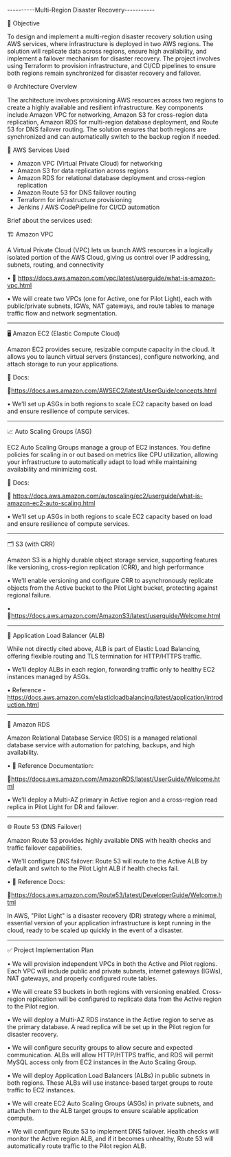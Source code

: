 ----------Multi-Region Disaster Recovery-----------

📌 Objective

To design and implement a multi-region disaster recovery solution using AWS services, where infrastructure is deployed in two AWS regions. The solution will replicate data across regions, ensure high availability, and implement a failover mechanism for disaster recovery. The project involves using Terraform to provision infrastructure, and CI/CD pipelines to ensure both regions remain synchronized for disaster recovery and failover.

🌐 Architecture Overview

The architecture involves provisioning AWS resources across two regions to create a highly available and resilient infrastructure. Key components include Amazon VPC for networking, Amazon S3 for cross-region data replication, Amazon RDS for multi-region database deployment, and Route 53 for DNS failover routing. The solution ensures that both regions are synchronized and can automatically switch to the backup region if needed.

🧩 AWS Services Used

- Amazon VPC (Virtual Private Cloud) for networking
- Amazon S3 for data replication across regions
- Amazon RDS for relational database deployment and cross-region replication
- Amazon Route 53 for DNS failover routing
- Terraform for infrastructure provisioning
- Jenkins / AWS CodePipeline for CI/CD automation
 
Brief about the services used:

🏗️ Amazon VPC

A Virtual Private Cloud (VPC) lets us launch AWS resources in a logically isolated portion of the AWS Cloud, giving us control over IP addressing, subnets, routing, and connectivity 

•	🔗 https://docs.aws.amazon.com/vpc/latest/userguide/what-is-amazon-vpc.html

•	We will create two VPCs (one for Active, one for Pilot Light), each with public/private subnets, IGWs, NAT gateways, and route tables to manage traffic flow and network segmentation.
________________________________________

🖥️ Amazon EC2 (Elastic Compute Cloud)

Amazon EC2 provides secure, resizable compute capacity in the cloud. It allows you to launch virtual servers (instances), configure networking, and attach storage to run your applications.

📘 Docs:

🔗https://docs.aws.amazon.com/AWSEC2/latest/UserGuide/concepts.html

•	We'll set up ASGs in both regions to scale EC2 capacity based on load and ensure resilience of compute services.
________________________________________

📈 Auto Scaling Groups (ASG)

EC2 Auto Scaling Groups manage a group of EC2 instances. You define policies for scaling in or out based on metrics like CPU utilization, allowing your infrastructure to automatically adapt to load while maintaining availability and minimizing cost.

📘 Docs:

🔗 https://docs.aws.amazon.com/autoscaling/ec2/userguide/what-is-amazon-ec2-auto-scaling.html

•	We'll set up ASGs in both regions to scale EC2 capacity based on load and ensure resilience of compute services.
________________________________________

🗂️ S3 (with CRR)

Amazon S3 is a highly durable object storage service, supporting features like versioning, cross-region replication (CRR), and high performance 

•	We'll enable versioning and configure CRR to asynchronously replicate objects from the Active bucket to the Pilot Light bucket, protecting against regional failure.

•	🔗https://docs.aws.amazon.com/AmazonS3/latest/userguide/Welcome.html
________________________________________

📶 Application Load Balancer (ALB)

While not directly cited above, ALB is part of Elastic Load Balancing, offering flexible routing and TLS termination for HTTP/HTTPS traffic.

•	We'll deploy ALBs in each region, forwarding traffic only to healthy EC2 instances managed by ASGs.

•	Reference - https://docs.aws.amazon.com/elasticloadbalancing/latest/application/introduction.html
________________________________________

💾 Amazon RDS

Amazon Relational Database Service (RDS) is a managed relational database service with automation for patching, backups, and high availability.

•	📘 Reference Documentation:

🔗https://docs.aws.amazon.com/AmazonRDS/latest/UserGuide/Welcome.html

•	We'll deploy a Multi-AZ primary in Active region and a cross-region read replica in Pilot Light for DR and failover.
________________________________________

🌐 Route 53 (DNS Failover)

Amazon Route 53 provides highly available DNS with health checks and traffic failover capabilities.

•	We'll configure DNS failover: Route 53 will route to the Active ALB by default and switch to the Pilot Light ALB if health checks fail.

•	📘 Reference Docs:

🔗https://docs.aws.amazon.com/Route53/latest/DeveloperGuide/Welcome.html

In AWS, "Pilot Light" is a disaster recovery (DR) strategy where a minimal, essential version of your application infrastructure is kept running in the cloud, ready to be scaled up quickly in the event of a disaster. 
________________________________________

✅ Project Implementation Plan 

•	We will provision independent VPCs in both the Active and Pilot regions. Each VPC will include public and private subnets, internet gateways (IGWs), NAT gateways, and properly configured route tables.

•	We will create S3 buckets in both regions with versioning enabled. Cross-region replication will be configured to replicate data from the Active region to the Pilot region.

•	We will deploy a Multi-AZ RDS instance in the Active region to serve as the primary database. A read replica will be set up in the Pilot region for disaster recovery.

•	We will configure security groups to allow secure and expected communication. ALBs will allow HTTP/HTTPS traffic, and RDS will permit MySQL access only from EC2 instances in the Auto Scaling Group.

•	We will deploy Application Load Balancers (ALBs) in public subnets in both regions. These ALBs will use instance-based target groups to route traffic to EC2 instances.

•	We will create EC2 Auto Scaling Groups (ASGs) in private subnets, and attach them to the ALB target groups to ensure scalable application compute.

•	We will configure Route 53 to implement DNS failover. Health checks will monitor the Active region ALB, and if it becomes unhealthy, Route 53 will automatically route traffic to the Pilot region ALB.

